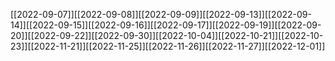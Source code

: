 [[2022-09-07]][[2022-09-08]][[2022-09-09]][[2022-09-13]][[2022-09-14]][[2022-09-15]][[2022-09-16]][[2022-09-17]][[2022-09-19]][[2022-09-20]][[2022-09-22]][[2022-09-30]][[2022-10-04]][[2022-10-21]][[2022-10-23]][[2022-11-21]][[2022-11-25]][[2022-11-26]][[2022-11-27]][[2022-12-01]]